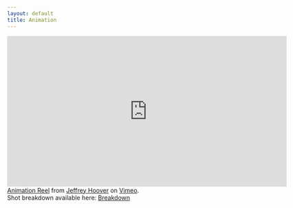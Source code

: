 ```yaml
---
layout: default
title: Animation
---
```

<iframe allowfullscreen="" frameborder="0" height="350" mozallowfullscreen="" src="https://player.vimeo.com/video/127892994" webkitallowfullscreen="" width="650"></iframe> <br />
<a href="https://vimeo.com/127892994">Animation Reel</a> from <a href="https://vimeo.com/italicr">Jeffrey Hoover</a> on <a href="https://vimeo.com/">Vimeo</a>.<br />
Shot breakdown available here: <a href="https://drive.google.com/file/d/0B2kGEfShjDWTbGx0alJaTzA1eG8/view?usp=sharing">Breakdown</a>
